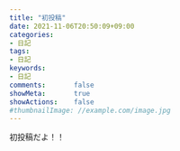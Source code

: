 ```yaml
---
title: "初投稿"
date: 2021-11-06T20:50:09+09:00
categories:
- 日記
tags:
- 日記
keywords:
- 日記
comments:       false
showMeta:       true
showActions:    false
#thumbnailImage: //example.com/image.jpg
---
```


初投稿だよ！！